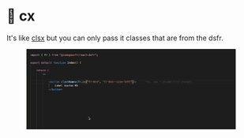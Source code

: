 # 🍧 cx

It's like [clsx](https://www.npmjs.com/package/clsx) but you can only pass it classes that are from the dsfr. &#x20;

<figure><img src="../.gitbook/assets/frcx.gif" alt=""><figcaption></figcaption></figure>

